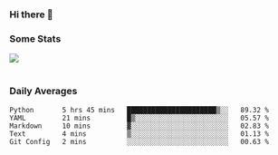 ### Hi there 👋

<!--
**haruishi43/haruishi43** is a ✨ _special_ ✨ repository because its `README.md` (this file) appears on your GitHub profile.

Here are some ideas to get you started:

- 🔭 I’m currently working on ...
- 🌱 I’m currently learning ...
- 👯 I’m looking to collaborate on ...
- 🤔 I’m looking for help with ...
- 💬 Ask me about ...
- 📫 How to reach me: ...
- 😄 Pronouns: ...
- ⚡ Fun fact: ...
-->

### Some Stats
<div>
  <img align="center" src="https://github-readme-stats.vercel.app/api?username=haruishi43&count_private=true&show_icons=true" />
</div>

</br>

### Daily Averages

<!--START_SECTION:waka-->
```text
Python       5 hrs 45 mins   ██████████████████████▒░░   89.32 % 
YAML         21 mins         █▒░░░░░░░░░░░░░░░░░░░░░░░   05.57 % 
Markdown     10 mins         ▓░░░░░░░░░░░░░░░░░░░░░░░░   02.83 % 
Text         4 mins          ▒░░░░░░░░░░░░░░░░░░░░░░░░   01.13 % 
Git Config   2 mins          ░░░░░░░░░░░░░░░░░░░░░░░░░   00.63 % 
```
<!--END_SECTION:waka-->
